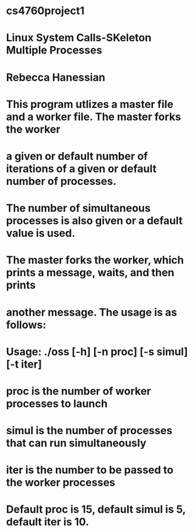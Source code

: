 # cs4760project1
# Linux System Calls-SKeleton Multiple Processes
# Rebecca Hanessian

# This program utlizes a master file and a worker file. The master forks the worker
# a given or default number of iterations of a given or default number of processes.
# The number of simultaneous processes is also given or a default value is used.
# The master forks the worker, which prints a message, waits, and then prints 
# another message. The usage is as follows:

# Usage: ./oss [-h] [-n proc] [-s simul] [-t iter]
#         proc is the number of worker processes to launch
#         simul is the number of processes that can run simultaneously
#         iter is the number to be passed to the worker processes
# Default proc is 15, default simul is 5, default iter is 10.
